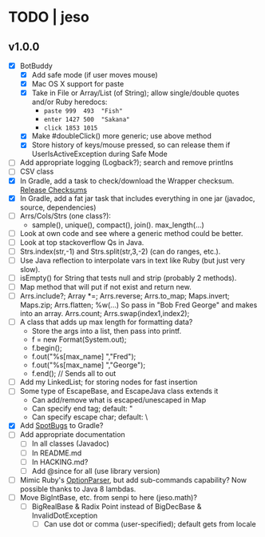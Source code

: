 # TODO | jeso

## v1.0.0

- [x] BotBuddy
    - [x] Add safe mode (if user moves mouse)
    - [x] Mac OS X support for paste
    - [x] Take in File or Array/List (of String); allow single/double quotes and/or Ruby heredocs:
        - `paste 999  493  "Fish"`
        - `enter 1427 500  "Sakana"`
        - `click 1853 1015`
    - [x] Make #doubleClick() more generic; use above method
    - [x] Store history of keys/mouse pressed, so can release them if UserIsActiveException during Safe Mode
- [ ] Add appropriate logging (Logback?); search and remove printlns
- [ ] CSV class
- [x] In Gradle, add a task to check/download the Wrapper checksum. [Release Checksums](https://gradle.org/release-checksums/)
- [x] In Gradle, add a fat jar task that includes everything in one jar (javadoc, source, dependencies)
- [ ] Arrs/Cols/Strs (one class?):
    - sample(), unique(), compact(), join(). max_length(...)
- [ ] Look at own code and see where a generic method could be better.
- [ ] Look at top stackoverflow Qs in Java.
- [ ] Strs.index(str,-1) and Strs.split(str,3,-2) (can do ranges, etc.).
- [ ] Use Java reflection to interpolate vars in text like Ruby (but just very slow).
- [ ] isEmpty() for String that tests null and strip (probably 2 methods).
- [ ] Map method that will put if not exist and return new.
- [ ] Arrs.include?; Array *=; Arrs.reverse; Arrs.to_map; Maps.invert; Maps.zip; Arrs.flatten; %w(...) So pass in "Bob Fred George" and makes into an array. Arrs.count; Arrs.swap(index1,index2);
- [ ] A class that adds up max length for formatting data?
    - Store the args into a list, then pass into printf.
    - f = new Format(System.out);
    - f.begin();
    - f.out("%s[max_name] ","Fred");
    - f.out("%s[max_name] ","George");
    - f.end(); // Sends all to out
- [ ] Add my LinkedList; for storing nodes for fast insertion
- [ ] Some type of EscapeBase, and EscapeJava class extends it
     - Can add/remove what is escaped/unescaped in Map
     - Can specify end tag; default: "
     - Can specify escape char; default: \
- [x] Add [SpotBugs](https://spotbugs.github.io/) to Gradle?
- [ ] Add appropriate documentation
    - [ ] In all classes (Javadoc)
    - [ ] In README.md
    - [ ] In HACKING.md?
    - [ ] Add @since for all (use library version)
- [ ] Mimic Ruby's [OptionParser](https://ruby-doc.org/stdlib-2.6.3/libdoc/optparse/rdoc/OptionParser.html), but add sub-commands capability? Now possible thanks to Java 8 lambdas.
- [ ] Move BigIntBase, etc. from senpi to here (jeso.math)?
    - [ ] BigRealBase & Radix Point instead of BigDecBase & InvalidDotException
        - [ ] Can use dot or comma (user-specified); default gets from locale
